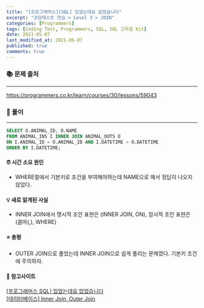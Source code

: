 ```yaml
---
title: "[프로그래머스][SQL] 있었는데요 없었습니다"
excerpt: "코딩테스트 연습 > Level 3 > JOIN"
categories: [Programmers]
tags: [Coding Test, Programmers, SQL, SQL 고득점 Kit]
date: 2021-05-07
last_modified_at: 2021-05-07
published: true
comments: true
---
```


### 📚 문제 출처
---
<https://programmers.co.kr/learn/courses/30/lessons/59043>

### 📃 풀이
---
```sql
SELECT O.ANIMAL_ID, O.NAME
FROM ANIMAL_INS I INNER JOIN ANIMAL_OUTS O
ON I.ANIMAL_ID = O.ANIMAL_ID AND I.DATETIME > O.DATETIME
ORDER BY I.DATETIME;
```

#### ⏰ 시간 소요 원인
- WHERE절에서 기본키로 조건을 부여해야하는데 NAME으로 해서 정답이 나오지 않았다.

#### 💡 새로 알게된 사실
- INNER JOIN에서 명시적 조인 표현은 (INNER JOIN, ON), 암시적 조인 표현은 (콤마(,), WHERE)

#### ⭐ 총평
- OUTER JOIN으로 풀었는데 INNER JOIN으로 쉽게 풀리는 문제였다. 기본키 조건에 주의하자.

#### 🔗 참고사이트
[[프로그래머스 SQL] 있었는데요 없었습니다](https://it-jin-developer.tistory.com/41)  
[[데이터베이스] Inner Join, Outer Join](https://jhkang-tech.tistory.com/55)
